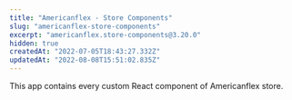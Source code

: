 ```yaml
---
title: "Americanflex - Store Components"
slug: "americanflex-store-components"
excerpt: "americanflex.store-components@3.20.0"
hidden: true
createdAt: "2022-07-05T18:43:27.332Z"
updatedAt: "2022-08-08T15:51:02.835Z"
---
```

This app contains every custom React component of Americanflex store.